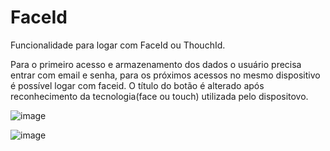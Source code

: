 # FaceId
Funcionalidade para logar com FaceId ou ThouchId.

Para o primeiro acesso e armazenamento dos dados o usuário precisa entrar com email e senha, 
para os próximos acessos no mesmo dispositivo é possível logar com faceid.
O título do botão é alterado após reconhecimento da tecnologia(face ou touch) utilizada pelo dispositovo.

![image](https://user-images.githubusercontent.com/77758983/124974236-f03cb980-e002-11eb-8bca-7af60e6f08bd.png)


![image](https://user-images.githubusercontent.com/77758983/124972155-6855b000-e000-11eb-890c-014302670ab0.png)
